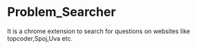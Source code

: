 Problem_Searcher
================
It is a chrome extension to search for questions on websites like topcoder,Spoj,Uva etc.
